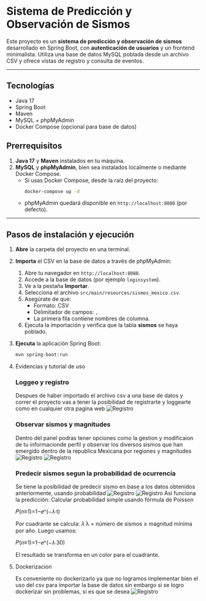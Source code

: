 # Sistema de Predicción y Observación de Sismos

Este proyecto es un **sistema de predicción y observación de sismos** desarrollado en Spring Boot, con **autenticación de usuarios** y un frontend minimalista. Utiliza una base de datos MySQL poblada desde un archivo CSV y ofrece vistas de registro y consulta de eventos.

---

## Tecnologías

- Java 17
- Spring Boot
- Maven
- MySQL + phpMyAdmin
- Docker Compose (opcional para base de datos)


## Prerrequisitos

1. **Java 17** y **Maven** instalados en tu máquina.  
2. **MySQL** y **phpMyAdmin**, bien sea instalados localmente o mediante Docker Compose.  
   - Si usas Docker Compose, desde la raíz del proyecto:
     ```bash
     docker-compose up -d
     ```
   - phpMyAdmin quedará disponible en `http://localhost:8080` (por defecto).

---

## Pasos de instalación y ejecución

1. **Abre** la carpeta del proyecto en una terminal.  
2. **Importa** el CSV en la base de datos a través de phpMyAdmin:  
   1. Abre tu navegador en `http://localhost:8080`.  
   2. Accede a la base de datos (por ejemplo `loginsystem`).  
   3. Ve a la pestaña **Importar**.  
   4. Selecciona el archivo `src/main/resources/sismos_mexico.csv`.  
   5. Asegúrate de que:  
      - Formato: CSV  
      - Delimitador de campos: `,`  
      - La primera fila contiene nombres de columna.  
   6. Ejecuta la importación y verifica que la tabla **sismos** se haya poblado.  
3. **Ejecuta** la aplicación Spring Boot:
   ```bash
   mvn spring-boot:run
4. Evidencias y tutorial de uso

   ### Loggeo y registro
   Despues de haber importado el archivo csv a una base de datos y correr el proyecto
   vas a tener la posibilidad de registrarte y loggearte como en cualquier otra pagina web
   ![Registro](capturas/img0.png)
    ### Observar sismos y magnitudes
   Dentro del panel podras tener opciones como la gestion y modificaion de tu informacionde perfil
   y observar los diversos sismos que han emergido dentro de la republica Mexicana por regiones y magnitudes
   ![Registro](capturas/img1.png)
   ![Registro](capturas/img2.png)
    ### Predecir sismos segun la probabilidad de ocurrencia
   Se tiene la posibilidad de predecir sismo en base a los datos obtenidos anteriormente, usando probabilidad
   ![Registro](capturas/img3.png)
   ![Registro](capturas/img4.png)
   Asi funciona la predicción:
   Calcular probabilidad simple usando fórmula de Poisson

   𝑃(𝑛≥1)=1−𝑒^(−𝜆⋅t)

   Por cuadrante se calcula:
   𝜆
   λ = número de sismos ≥ magnitud mínima por año.
   Luego usamos:

   𝑃(𝑛≥1)=1−𝑒^(−𝜆⋅30)
 
   El resultado se transforma en un color para el cuadrante.

6. Dockerizacion

   Es conveniente no dockerizarlo ya que no logramos implementar bien el uso del csv para importar la base de datos
   sin embargo si se logro dockerizar sin problemas, si es que se desea
   ![Registro](capturas/img10.png)
   
